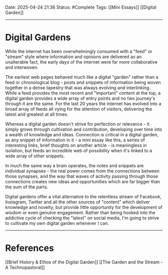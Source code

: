 Date: 2025-04-24 21:36
Status: #Complete 
Tags: [[Mini Essays]] [[Digital Garden]]

---
# Digital Gardens

While the internet has been overwhelmingly consumed with a "feed" or "stream" style where information and opinions are delivered as an unalterable fact, the early days of the internet were far more collaborative and interwoven. 

The earliest web pages behaved much like a digital "garden" rather than a feed or chronological blog - posts and snippets of information being woven together in a dense tapestry that was always evolving and interlinking. While a feed provides the most recent and "important" content at the top, a digital garden provides a wide array of entry points and no two journey's through it are the same. For the last 20 years the internet has evolved into a broad array of feeds all vying for the attention of visitors, delivering the latest and greatest at all times. 

Whereas a digital garden doesn't strive for perfection or relevance - it simply grows through cultivation and contribution, developing over time into a wealth of knowledge and ideas. Connection is critical in a digital garden, as any snippet of information in it - a mini essay like this, a series of interesting links, brief thoughts on another article - is meaningless in isolation, but feeds an incredible web of possibility when it's linked to a wide array of other snippets. 

In much the same way a brain operates, the notes and snippets are individual synapses - the real power comes from the connections between those synapses, and the way that waves of activity passing through those connections creates new ideas and opportunities which are far bigger than the sum of the parts.

Digital gardens offer a vital alternative to the relentless stream of Facebook, Instagram, Twitter and all the other sources of "content" which deliver knowledge and novelty, but provide little opportunity for the development of wisdom or even genuine engagement. Rather than being hooked into the addictive cycle of checking the "latest" on social media, I'm going to strive to cultivate my own digital garden whenever I can.

---
# References
[[Brief History & Ethos of the Digital Garden]]
[[The Garden and the Stream - A Technopastoral]]